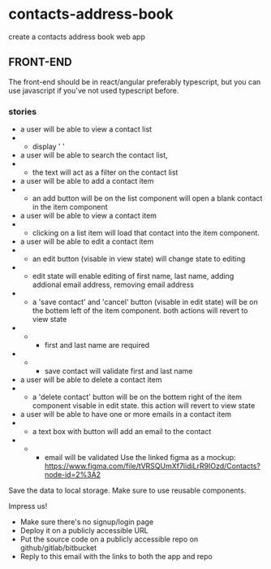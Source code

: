 # contacts-address-book
create a contacts address book web app


## FRONT-END
The front-end should be in react/angular preferably typescript, but you can use javascript if you've not used typescript before. 

### stories
* a user will be able to view a contact list
* * display '<first> <last>'
* a user will be able to search the contact list,
* * the text will act as a filter on the contact list
* a user will be able to add a contact item
* * an add button will be on the list component will open a blank contact in the item component
* a user will be able to view a contact item
* * clicking on a list item will load that contact into the item component.
* a user will be able to edit a contact item
* * an edit button (visable in view state) will change state to editing 
* * edit state will enable editing of first name, last name, adding addional email address, removing email address
* * a 'save contact' and 'cancel' button (visable in edit state) will be on the bottem left of the item component. both actions will revert to view state
* * * first and last name are required
* * * save contact will validate first and last name 
* a user will be able to delete a contact item
* * a 'delete contact' button will be on the bottem right of the item component visable in edit state.  this action will revert to view state
* a user will be able to have one or more emails in a contact item
* * a text box with button will add an email to the contact 
* * * email will be validated
Use the linked figma as a mockup: https://www.figma.com/file/tVRSQUmXf7lidiLrR9IOzd/Contacts?node-id=2%3A2



Save the data to local storage. Make sure to use reusable components.

Impress us!

- Make sure there's no signup/login page
- Deploy it on a publicly accessible URL
- Put the source code on a publicly accessible repo on github/gitlab/bitbucket
- Reply to this email with the links to both the app and repo
